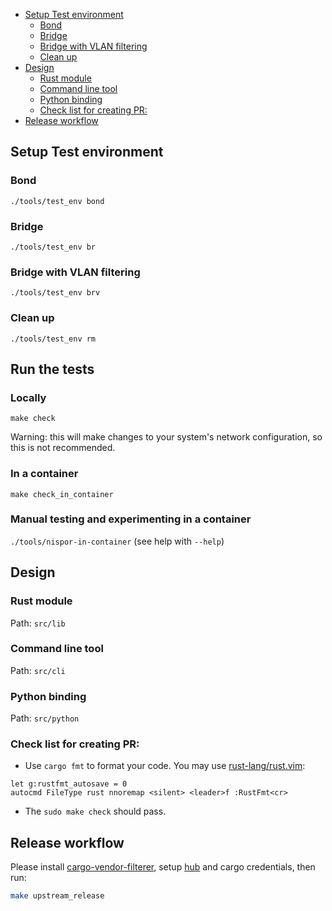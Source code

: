 
<!-- vim-markdown-toc GFM -->

* [Setup Test environment](#setup-test-environment)
    * [Bond](#bond)
    * [Bridge](#bridge)
    * [Bridge with VLAN filtering](#bridge-with-vlan-filtering)
    * [Clean up](#clean-up)
* [Design](#design)
    * [Rust module](#rust-module)
    * [Command line tool](#command-line-tool)
    * [Python binding](#python-binding)
    * [Check list for creating PR:](#check-list-for-creating-pr)
* [Release workflow](#release-workflow)

<!-- vim-markdown-toc -->

## Setup Test environment

### Bond
`./tools/test_env bond`

### Bridge

`./tools/test_env br`

### Bridge with VLAN filtering

`./tools/test_env brv`

### Clean up

`./tools/test_env rm`

## Run the tests

### Locally

`make check`

Warning: this will make changes to your system's network configuration, so this
is not recommended.

### In a container

`make check_in_container`

### Manual testing and experimenting in a container

`./tools/nispor-in-container` (see help with `--help`)

## Design

### Rust module

Path: `src/lib`

### Command line tool

Path: `src/cli`

### Python binding

Path: `src/python`

### Check list for creating PR:

 * Use `cargo fmt` to format your code. You may use
   [rust-lang/rust.vim][rust-vim]:
```vim
let g:rustfmt_autosave = 0
autocmd FileType rust nnoremap <silent> <leader>f :RustFmt<cr>
```
 * The `sudo make check` should pass.

## Release workflow

Please install [cargo-vendor-filterer][cargo_vendor_fitler_url],
setup [hub][hub_url] and cargo credentials, then run:

```bash
make upstream_release
```

[rust-vim]: https://github.com/rust-lang/rust.vim
[hub_url]: https://hub.github.com/
[cargo_vendor_fitler_url]: https://github.com/coreos/cargo-vendor-filterer
